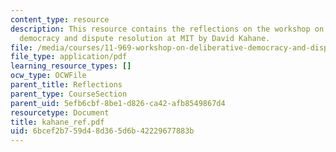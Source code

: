```yaml
---
content_type: resource
description: This resource contains the reflections on the workshop on deliberative
  democracy and dispute resolution at MIT by David Kahane.
file: /media/courses/11-969-workshop-on-deliberative-democracy-and-dispute-resolution-summer-2005/6bcef2b759d48d365d6b42229677883b_kahane_ref.pdf
file_type: application/pdf
learning_resource_types: []
ocw_type: OCWFile
parent_title: Reflections
parent_type: CourseSection
parent_uid: 5efb6cbf-8be1-d826-ca42-afb8549867d4
resourcetype: Document
title: kahane_ref.pdf
uid: 6bcef2b7-59d4-8d36-5d6b-42229677883b
---
```

